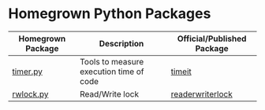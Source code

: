 # Homegrown Python Packages
| Homegrown Package| Description | Official/Published Package |
| ---------------- | ----------- | -------------------------- |
| [timer.py](timer.py) | Tools to measure execution time of code | [timeit](https://docs.python.org/3/library/timeit.html) |
| [rwlock.py](rwlock.py) | Read/Write lock | [readerwriterlock](https://pypi.org/project/readerwriterlock/) |
